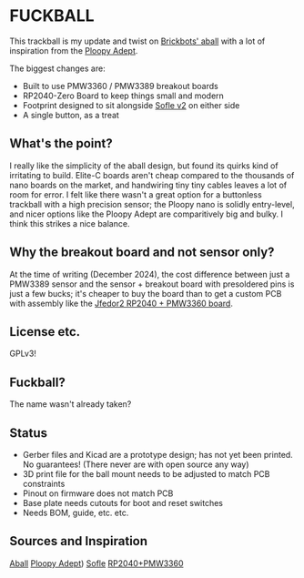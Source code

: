 # FUCKBALL

This trackball is my update and twist on [Brickbots' aball](https://github.com/brickbots/aball) with a lot of inspiration from the [Ploopy Adept](https://github.com/ploopyco/adept-trackball). 

The biggest changes are:

- Built to use PMW3360 / PMW3389 breakout boards
- RP2040-Zero Board to keep things small and modern
- Footprint designed to sit alongside [Sofle v2](https://github.com/josefadamcik/SofleKeyboard) on either side
- A single button, as a treat

## What's the point?

I really like the simplicity of the aball design, but found its quirks kind of irritating to build. Elite-C boards aren't cheap compared to the thousands of nano boards on the market, and handwiring tiny tiny cables leaves a lot of room for error. I felt like there wasn't a great option for a buttonless trackball with a high precision sensor; the Ploopy nano is solidly entry-level, and nicer options like the Ploopy Adept are comparitively big and bulky. I think this strikes a nice balance.

## Why the breakout board and not sensor only? 

At the time of writing (December 2024), the cost difference between just a PMW3389 sensor and the sensor + breakout board with presoldered pins is just a few bucks; it's cheaper to buy the board than to get a custom PCB with assembly like the [Jfedor2 RP2040 + PMW3360 board](https://github.com/jfedor2/rp2040-pmw3360).

## License etc.

GPLv3!

## Fuckball?

The name wasn't already taken?

## Status

- Gerber files and Kicad are a prototype design; has not yet been printed. No guarantees! (There never are with open source any way)
- 3D print file for the ball mount needs to be adjusted to match PCB constraints
- Pinout on firmware does not match PCB
- Base plate needs cutouts for boot and reset switches
- Needs BOM, guide, etc. etc. 

## Sources and Inspiration

[Aball](https://github.com/brickbots/aball)
[Ploopy Adept](https://github.com/ploopyco/adept-trackball))
[Sofle](https://github.com/josefadamcik/SofleKeyboard)
[RP2040+PMW3360](https://github.com/jfedor2/rp2040-pmw3360)
